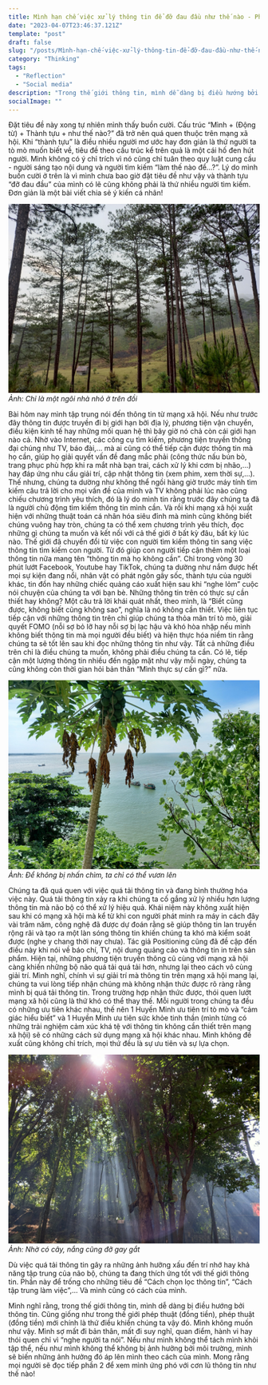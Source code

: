 ```yaml
---
title: Mình hạn chế việc xử lý thông tin để đỡ đau đầu như thế nào - Phần 1
date: "2023-04-07T23:46:37.121Z"
template: "post"
draft: false
slug: "/posts/Mình-hạn-chế-việc-xử-lý-thông-tin-để-đỡ-đau-đầu-như-thế-nào"
category: "Thinking"
tags:
  - "Reflection"
  - "Social media"
description: "Trong thế giới thông tin, mình dễ dàng bị điều hướng bởi thông tin. Nếu như mình không thể tách mình khỏi tập thể, nếu như mình không thể không bị ảnh hưởng bởi môi trường, mình sẽ biến những ảnh hưởng đó áp lên mình theo cách của mình."
socialImage: ""
---
```

Đặt tiêu đề này xong tự nhiên mình thấy buồn cười. Cấu trúc “Mình + (Động từ) + Thành tựu + như thế nào?” đã trở nên quá quen thuộc trên mạng xã hội. Khi “thành tựu” là điều nhiều người mơ ước hay đơn giản là thứ người ta tò mò muốn biết về, tiêu đề theo cấu trúc kể trên quả là một cái hố đen hút người. Mình không có ý chỉ trích vì nó cũng chỉ tuân theo quy luật cung cầu - người sáng tạo nội dung và người tìm kiếm “làm thế nào để…?”. Lý do mình buồn cười ở trên là vì mình chưa bao giờ đặt tiêu đề như vậy và thành tựu “đỡ đau đầu” của mình có lẽ cũng không phải là thứ nhiều người tìm kiếm. Đơn giản là một bài viết chia sẻ ý kiến cá nhân!

![](./media/blog9-1.jpg)
*Ảnh: Chỉ là một ngôi nhà nhỏ ở trên đồi*

Bài hôm nay mình tập trung nói đến thông tin từ mạng xã hội. Nếu như trước đây thông tin được truyền đi bị giới hạn bởi địa lý, phương tiện vận chuyển, điều kiện kinh tế hay những mối quan hệ thì bây giờ nó chả còn cái giới hạn nào cả. Nhờ vào Internet, các công cụ tìm kiếm, phương tiện truyền thông đại chúng như TV, báo đài,... mà ai cũng có thể tiếp cận được thông tin mà họ cần, giúp họ giải quyết vấn đề đang mắc phải (công thức nấu bún bò, trang phục phù hợp khi ra mắt nhà bạn trai, cách xử lý khi cơm bị nhão,...) hay đáp ứng nhu cầu giải trí, cập nhật thông tin (xem phim, xem thời sự,...). Thế nhưng, chúng ta dường như không thể ngồi hàng giờ trước máy tính tìm kiếm câu trả lời cho mọi vấn đề của mình và TV không phải lúc nào cũng chiếu chương trình yêu thích, đó là lý do mình tin rằng trước đây chúng ta đã là người chủ động tìm kiếm thông tin mình cần. Và rồi khi mạng xã hội xuất hiện với những thuật toán cá nhân hóa siêu đỉnh mà mình cũng không biết chúng vuông hay tròn, chúng ta có thể xem chương trình yêu thích, đọc những gì chúng ta muốn và kết nối với cả thế giới ở bất kỳ đâu, bất kỳ lúc nào. Thế giới đã chuyển đổi từ việc con người tìm kiếm thông tin sang việc thông tin tìm kiếm con người. Từ đó giúp con người tiếp cận thêm một loại thông tin nữa mang tên “thông tin mà họ không cần”. Chỉ trong vòng 30 phút lướt Facebook, Youtube hay TikTok, chúng ta dường như nắm được hết mọi sự kiện đang nổi, nhân vật có phát ngôn gây sốc, thành tựu của người khác, tin đồn hay những chiếc quảng cáo xuất hiện sau khi “nghe lỏm” cuộc nói chuyện của chúng ta với bạn bè. Những thông tin trên có thực sự cần thiết hay không? Một câu trả lời khái quát nhất, theo mình, là “Biết cũng được, không biết cũng không sao”, nghĩa là nó không cần thiết. Việc liên tục tiếp cận với những thông tin trên chỉ giúp chúng ta thỏa mãn trí tò mò, giải quyết FOMO (nỗi sợ bỏ lỡ hay nỗi sợ bị lạc hậu và khó hòa nhập nếu mình không biết thông tin mà mọi người đều biết) và hiện thực hóa niềm tin rằng chúng ta sẽ tốt lên sau khi đọc những thông tin như vậy. Tất cả những điều trên chỉ là điều chúng ta muốn, không phải điều chúng ta cần. Có lẽ, tiếp cận một lượng thông tin nhiều đến ngập mặt như vậy mỗi ngày, chúng ta cũng không còn thời gian hỏi bản thân “Mình thực sự cần gì?” nữa.

![](./media/blog9-2.jpg)
*Ảnh: Để không bị nhấn chìm, ta chỉ có thể vươn lên*


Chúng ta đã quá quen với việc quá tải thông tin và đang bình thường hóa việc này. Quá tải thông tin xảy ra khi chúng ta cố gắng xử lý nhiều hơn lượng thông tin mà não bộ có thể xử lý hiệu quả. Khái niệm này không xuất hiện sau khi có mạng xã hội mà kể từ khi con người phát minh ra máy in cách đây vài trăm năm, công nghệ đã được dự đoán rằng sẽ giúp thông tin lan truyền rộng rãi và tạo ra một làn sóng thông tin khiến chúng ta khó mà kiểm soát được (nghe y chang thời nay chưa). Tác giả Positioning cũng đã đề cập đến điều này khi nói về báo chí, TV, nội dung quảng cáo và thông tin in trên sản phẩm. Hiện tại, những phương tiện truyền thông cũ cùng với mạng xã hội càng khiến những bộ não quá tải quá tải hơn, nhưng lại theo cách vô cùng giải trí. Mình nghĩ, chính vì sự giải trí mà thông tin trên mạng xã hội mang lại, chúng ta vui lòng tiếp nhận chúng mà không nhận thức được rõ ràng rằng mình bị quá tải thông tin. Trong trường hợp nhận thức được, thói quen lướt mạng xã hội cũng là thứ khó có thể thay thế. Mỗi người trong chúng ta đều có những ưu tiên khác nhau, thế nên 1 Huyền Minh ưu tiên trí tò mò và “cảm giác hiểu biết” và 1 Huyền Minh ưu tiên sức khỏe tinh thần (mình từng có những trải nghiệm cảm xúc khá tệ với thông tin không cần thiết trên mạng xã hội) sẽ có những cách sử dụng mạng xã hội khác nhau. Mình không đề xuất cũng không chỉ trích, mọi thứ đều là sự ưu tiên và sự lựa chọn. 

![](./media/blog9-3.jpg)
*Ảnh: Nhờ có cây, nắng cũng đỡ gay gắt*

Dù việc quá tải thông tin gây ra những ảnh hưởng xấu đến trí nhớ hay khả năng tập trung của não bộ, chúng ta đang thích ứng tốt với thế giới thông tin. Phần này để trống cho những tiêu đề “Cách chọn lọc thông tin”, “Cách tập trung làm việc”,...  Và mình cũng có cách của mình. 

Mình nghĩ rằng, trong thế giới thông tin, mình dễ dàng bị điều hướng bởi thông tin. Cũng giống như trong thế giới phép thuật (đồng tiền), phép thuật (đồng tiền) mới chính là thứ điều khiển chúng ta vậy đó. Mình không muốn như vậy. Mình sợ mất đi bản thân, mất đi suy nghĩ, quan điểm, hành vi hay thói quen chỉ vì “nghe người ta nói”. Nếu như mình không thể tách mình khỏi tập thể, nếu như mình không thể không bị ảnh hưởng bởi môi trường, mình sẽ biến những ảnh hưởng đó áp lên mình theo cách của mình. Mong rằng mọi người sẽ đọc tiếp phần 2 để xem mình ứng phó với cơn lũ thông tin như thế nào!
